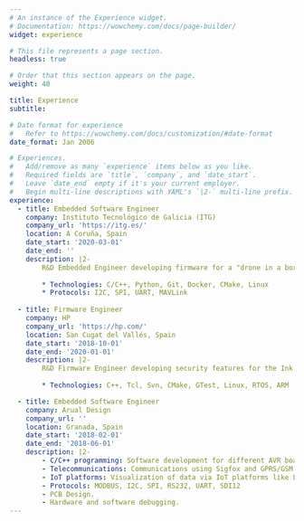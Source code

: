 ```yaml
---
# An instance of the Experience widget.
# Documentation: https://wowchemy.com/docs/page-builder/
widget: experience

# This file represents a page section.
headless: true

# Order that this section appears on the page.
weight: 40

title: Experience
subtitle:

# Date format for experience
#   Refer to https://wowchemy.com/docs/customization/#date-format
date_format: Jan 2006

# Experiences.
#   Add/remove as many `experience` items below as you like.
#   Required fields are `title`, `company`, and `date_start`.
#   Leave `date_end` empty if it's your current employer.
#   Begin multi-line descriptions with YAML's `|2-` multi-line prefix.
experience:
  - title: Embedded Software Engineer
    company: Instituto Tecnológico de Galicia (ITG)
    company_url: 'https://itg.es/'
    location: A Coruña, Spain
    date_start: '2020-03-01'
    date_end: ''
    description: |2-
        R&D Embedded Engineer developing firmware for a "drone in a box" solution based on ARM and AVR microcontrollers. The system controls everything needed after the drone landing including communications, centering, charging, and encapsulation.
    
        * Technologies: C/C++, Python, Git, Docker, CMake, Linux
        * Protocols: I2C, SPI, UART, MAVLink
        
  - title: Firmware Engineer
    company: HP
    company_url: 'https://hp.com/'
    location: San Cugat del Vallés, Spain 
    date_start: '2018-10-01'
    date_end: '2020-01-01'
    description: |2-
        R&D Firmware Engineer developing security features for the Ink Delivery System both for 3D and Large Format Printers. Agile development using Scrum with Jira. 
    
        * Technologies: C++, Tcl, Svn, CMake, GTest, Linux, RTOS, ARM

  - title: Embedded Software Engineer
    company: Arual Design
    company_url: ''
    location: Granada, Spain 
    date_start: '2018-02-01'
    date_end: '2018-06-01'
    description: |2-
        - C/C++ programming: Software development for different AVR boards.
        - Telecommunications: Communications using Sigfox and GPRS/GSM.
        - IoT platforms: Visualization of data via IoT platforms like Losant.
        - Protocols: MODBUS, I2C, SPI, RS232, UART, SDI12
        - PCB Design.
        - Hardware and software debugging.
---
```

